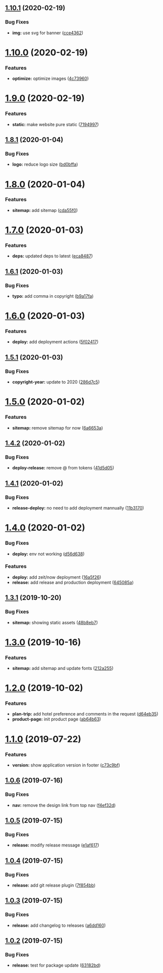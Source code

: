 ## [1.10.1](https://github.com/tourepedia/www/compare/v1.10.0...v1.10.1) (2020-02-19)


### Bug Fixes

* **img:** use svg for banner ([cce4362](https://github.com/tourepedia/www/commit/cce436252b6b6efafe187262e53beb1a5242035d))

# [1.10.0](https://github.com/tourepedia/www/compare/v1.9.0...v1.10.0) (2020-02-19)


### Features

* **optimize:** optimize images ([4c73960](https://github.com/tourepedia/www/commit/4c73960c4c70254f7b9b88d4958e15dc58e146a1))

# [1.9.0](https://github.com/tourepedia/www/compare/v1.8.1...v1.9.0) (2020-02-19)


### Features

* **static:** make website pure static ([7194997](https://github.com/tourepedia/www/commit/7194997c04a9076734a294d78d052fb3b680164e))

## [1.8.1](https://github.com/tourepedia/www/compare/v1.8.0...v1.8.1) (2020-01-04)


### Bug Fixes

* **logo:** reduce logo size ([bd0bffa](https://github.com/tourepedia/www/commit/bd0bffacdd44c15df40ccbbb8b1ddf7a537de7c8))

# [1.8.0](https://github.com/tourepedia/www/compare/v1.7.0...v1.8.0) (2020-01-04)


### Features

* **sitemap:** add sitemap ([cda55f0](https://github.com/tourepedia/www/commit/cda55f0419269afdaff971b5f57e11b6022c482f))

# [1.7.0](https://github.com/tourepedia/www/compare/v1.6.1...v1.7.0) (2020-01-03)


### Features

* **deps:** updated deps to latest ([eca8487](https://github.com/tourepedia/www/commit/eca8487ba47e6e752bbae554107752e600460e36))

## [1.6.1](https://github.com/tourepedia/www/compare/v1.6.0...v1.6.1) (2020-01-03)


### Bug Fixes

* **typo:** add comma in copyright ([b9a17fa](https://github.com/tourepedia/www/commit/b9a17faefc688d9a7798319f99ccf408aeca7878))

# [1.6.0](https://github.com/tourepedia/www/compare/v1.5.1...v1.6.0) (2020-01-03)


### Features

* **deploy:** add deployment actions ([5f02417](https://github.com/tourepedia/www/commit/5f0241758db3318c91a02f3358e2bb29718e728d))

## [1.5.1](https://github.com/tourepedia/www/compare/v1.5.0...v1.5.1) (2020-01-03)


### Bug Fixes

* **copyright-year:** update to 2020 ([286d7c5](https://github.com/tourepedia/www/commit/286d7c5))

# [1.5.0](https://github.com/tourepedia/www/compare/v1.4.2...v1.5.0) (2020-01-02)


### Features

* **sitemap:** remove sitemap for now ([6a6653a](https://github.com/tourepedia/www/commit/6a6653a))

## [1.4.2](https://github.com/tourepedia/www/compare/v1.4.1...v1.4.2) (2020-01-02)


### Bug Fixes

* **deploy-release:** remove @ from tokens ([41d5d05](https://github.com/tourepedia/www/commit/41d5d05))

## [1.4.1](https://github.com/tourepedia/www/compare/v1.4.0...v1.4.1) (2020-01-02)


### Bug Fixes

* **release-deploy:** no need to add deployment mannually ([11b3170](https://github.com/tourepedia/www/commit/11b3170))

# [1.4.0](https://github.com/tourepedia/www/compare/v1.3.1...v1.4.0) (2020-01-02)


### Bug Fixes

* **deploy:** env not working ([d56d638](https://github.com/tourepedia/www/commit/d56d638))


### Features

* **deploy:** add zeit/now deployment ([16a5f26](https://github.com/tourepedia/www/commit/16a5f26))
* **release:** add release and production deployment ([645085a](https://github.com/tourepedia/www/commit/645085a))

## [1.3.1](https://github.com/tourepedia/www/compare/v1.3.0...v1.3.1) (2019-10-20)


### Bug Fixes

* **sitemap:** showing static assets ([48b8eb7](https://github.com/tourepedia/www/commit/48b8eb7))

# [1.3.0](https://github.com/tourepedia/www/compare/v1.2.0...v1.3.0) (2019-10-16)


### Features

* **sitemap:** add sitemap and update fonts ([212a255](https://github.com/tourepedia/www/commit/212a255))

# [1.2.0](https://github.com/tourepedia/www/compare/v1.1.0...v1.2.0) (2019-10-02)


### Features

* **plan-trip:** add hotel preference and comments in the request ([d64eb35](https://github.com/tourepedia/www/commit/d64eb35))
* **product-page:** init product page ([ab64b63](https://github.com/tourepedia/www/commit/ab64b63))

# [1.1.0](https://github.com/tourepedia/www/compare/v1.0.6...v1.1.0) (2019-07-22)


### Features

* **version:** show application version in footer ([c73c9bf](https://github.com/tourepedia/www/commit/c73c9bf))

## [1.0.6](https://github.com/tourepedia/www/compare/v1.0.5...v1.0.6) (2019-07-16)


### Bug Fixes

* **nav:** remove the design link from top nav ([f4ef32d](https://github.com/tourepedia/www/commit/f4ef32d))

## [1.0.5](https://github.com/tourepedia/www/compare/v1.0.4...v1.0.5) (2019-07-15)


### Bug Fixes

* **release:** modify release message ([e1af617](https://github.com/tourepedia/www/commit/e1af617))

## [1.0.4](https://github.com/tourepedia/www/compare/v1.0.3...v1.0.4) (2019-07-15)


### Bug Fixes

* **release:** add git release plugin ([7f854bb](https://github.com/tourepedia/www/commit/7f854bb))

## [1.0.3](https://github.com/tourepedia/www/compare/v1.0.2...v1.0.3) (2019-07-15)


### Bug Fixes

* **release:** add changelog to releases ([a6dd160](https://github.com/tourepedia/www/commit/a6dd160))

## [1.0.2](https://github.com/tourepedia/www/compare/v1.0.1...v1.0.2) (2019-07-15)


### Bug Fixes

* **release:** test for package update ([63182bd](https://github.com/tourepedia/www/commit/63182bd))
